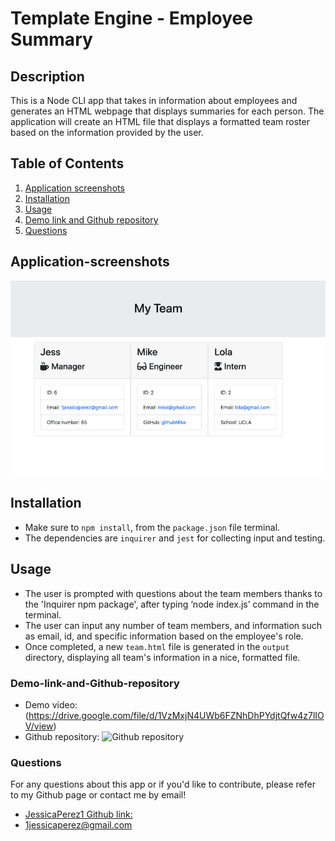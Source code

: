 # Template Engine - Employee Summary

## Description

This is a Node CLI app that takes in information about employees and generates an HTML webpage that displays summaries for each person.
The application will create an HTML file that displays a formatted team roster based on the information provided by the user.

## Table of Contents

1. [Application screenshots](#Application-screenshots)
2. [Installation](#Installation)
3. [Usage](#Usage)
4. [Demo link and Github repository](#Demo-link-and-Github-repository)
5. [Questions](#Questions)

## Application-screenshots

![team generator screenshots](team-render-screenshot.png)

## Installation

- Make sure to `npm install`, from the `package.json` file terminal.
- The dependencies are `inquirer` and `jest` for collecting input and testing.

## Usage

- The user is prompted with questions about the team members thanks to the 'Inquirer npm package', after typing ‘node index.js’ command in the terminal.
- The user can input any number of team members, and information such as email, id, and specific information based on the employee's role.
- Once completed, a new `team.html` file is generated in the `output` directory, displaying all team's information in a nice, formatted file.

### Demo-link-and-Github-repository

- Demo video:
  (https://drive.google.com/file/d/1VzMxjN4UWb6FZNhDhPYdjtQfw4z7lIOV/view)
- Github repository:
  ![Github repository](https://github.com/JessicaPerez1/Team-Profile-Generator.git)

### Questions

For any questions about this app or if you'd like to contribute, please refer to my Github page or contact me by email!

- [JessicaPerez1 Github link:](https://github.com/JessicaPerez1)
- 1jessicaperez@gmail.com
